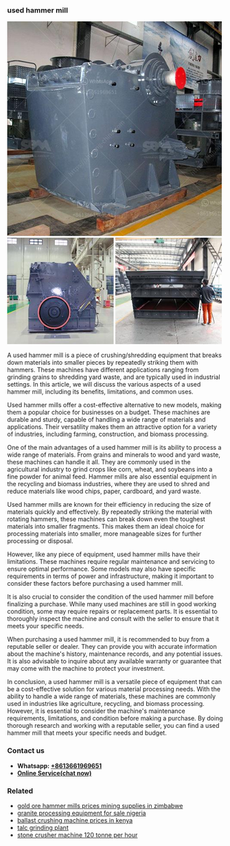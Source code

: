 <h3>used hammer mill</h3><img src='1708498496.jpg' alt=''><p>A used hammer mill is a piece of crushing/shredding equipment that breaks down materials into smaller pieces by repeatedly striking them with hammers. These machines have different applications ranging from grinding grains to shredding yard waste, and are typically used in industrial settings. In this article, we will discuss the various aspects of a used hammer mill, including its benefits, limitations, and common uses.</p><p>Used hammer mills offer a cost-effective alternative to new models, making them a popular choice for businesses on a budget. These machines are durable and sturdy, capable of handling a wide range of materials and applications. Their versatility makes them an attractive option for a variety of industries, including farming, construction, and biomass processing.</p><p>One of the main advantages of a used hammer mill is its ability to process a wide range of materials. From grains and minerals to wood and yard waste, these machines can handle it all. They are commonly used in the agricultural industry to grind crops like corn, wheat, and soybeans into a fine powder for animal feed. Hammer mills are also essential equipment in the recycling and biomass industries, where they are used to shred and reduce materials like wood chips, paper, cardboard, and yard waste.</p><p>Used hammer mills are known for their efficiency in reducing the size of materials quickly and effectively. By repeatedly striking the material with rotating hammers, these machines can break down even the toughest materials into smaller fragments. This makes them an ideal choice for processing materials into smaller, more manageable sizes for further processing or disposal.</p><p>However, like any piece of equipment, used hammer mills have their limitations. These machines require regular maintenance and servicing to ensure optimal performance. Some models may also have specific requirements in terms of power and infrastructure, making it important to consider these factors before purchasing a used hammer mill.</p><p>It is also crucial to consider the condition of the used hammer mill before finalizing a purchase. While many used machines are still in good working condition, some may require repairs or replacement parts. It is essential to thoroughly inspect the machine and consult with the seller to ensure that it meets your specific needs.</p><p>When purchasing a used hammer mill, it is recommended to buy from a reputable seller or dealer. They can provide you with accurate information about the machine's history, maintenance records, and any potential issues. It is also advisable to inquire about any available warranty or guarantee that may come with the machine to protect your investment.</p><p>In conclusion, a used hammer mill is a versatile piece of equipment that can be a cost-effective solution for various material processing needs. With the ability to handle a wide range of materials, these machines are commonly used in industries like agriculture, recycling, and biomass processing. However, it is essential to consider the machine's maintenance requirements, limitations, and condition before making a purchase. By doing thorough research and working with a reputable seller, you can find a used hammer mill that meets your specific needs and budget.</p><h3>Contact us</h3><ul><li><strong>Whatsapp:&nbsp;<a href="https://wa.me/8613661969651">+8613661969651</a></strong></li><li><a href="https://swt.shibang-china.com/?git&amp;zhl&amp;used hammer mill"><strong>Online Service(chat now)</strong></a></li></ul><h3>Related</h3><ul><li><a href='gold ore hammer mills prices mining supplies in zimbabwe.md'>gold ore hammer mills prices mining supplies in zimbabwe</a></li><li><a href='granite processing equipment for sale nigeria.md'>granite processing equipment for sale nigeria</a></li><li><a href='ballast crushing machine prices in kenya.md'>ballast crushing machine prices in kenya</a></li><li><a href='talc grinding plant.md'>talc grinding plant</a></li><li><a href='stone crusher machine 120 tonne per hour.md'>stone crusher machine 120 tonne per hour</a></li></ul>